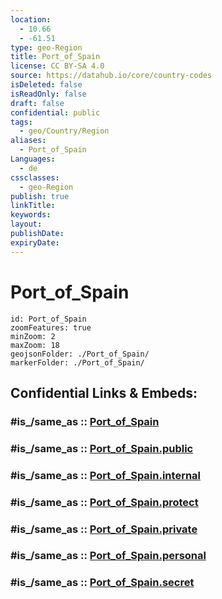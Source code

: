 ```yaml
---
location:
  - 10.66
  - -61.51
type: geo-Region
title: Port_of_Spain
license: CC BY-SA 4.0
source: https://datahub.io/core/country-codes
isDeleted: false
isReadOnly: false
draft: false
confidential: public
tags:
  - geo/Country/Region
aliases:
  - Port_of_Spain
Languages:
  - de
cssclasses:
  - geo-Region
publish: true
linkTitle:
keywords:
layout:
publishDate:
expiryDate:
---
```


# Port_of_Spain

```leaflet
id: Port_of_Spain
zoomFeatures: true 
minZoom: 2 
maxZoom: 18
geojsonFolder: ./Port_of_Spain/
markerFolder: ./Port_of_Spain/
```


## Confidential Links & Embeds: 

### #is_/same_as :: [Port_of_Spain](/_Standards/Earth/Continent/America~Caribbean/Trinidad_and_Tobago~Islands/Regions~Trinidad-Tobago/Port_of_Spain.md) 

### #is_/same_as :: [Port_of_Spain.public](/_public/Earth/Continent/America~Caribbean/Trinidad_and_Tobago~Islands/Regions~Trinidad-Tobago/Port_of_Spain.public.md) 

### #is_/same_as :: [Port_of_Spain.internal](/_internal/Earth/Continent/America~Caribbean/Trinidad_and_Tobago~Islands/Regions~Trinidad-Tobago/Port_of_Spain.internal.md) 

### #is_/same_as :: [Port_of_Spain.protect](/_protect/Earth/Continent/America~Caribbean/Trinidad_and_Tobago~Islands/Regions~Trinidad-Tobago/Port_of_Spain.protect.md) 

### #is_/same_as :: [Port_of_Spain.private](/_private/Earth/Continent/America~Caribbean/Trinidad_and_Tobago~Islands/Regions~Trinidad-Tobago/Port_of_Spain.private.md) 

### #is_/same_as :: [Port_of_Spain.personal](/_personal/Earth/Continent/America~Caribbean/Trinidad_and_Tobago~Islands/Regions~Trinidad-Tobago/Port_of_Spain.personal.md) 

### #is_/same_as :: [Port_of_Spain.secret](/_secret/Earth/Continent/America~Caribbean/Trinidad_and_Tobago~Islands/Regions~Trinidad-Tobago/Port_of_Spain.secret.md)

